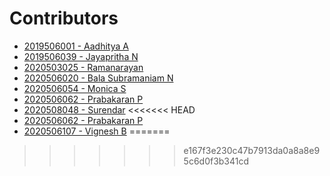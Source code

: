 # **Contributors**

<!-- "- [Regno-Name](Your Github URL)" -->
<!-- Add your name in-between according to your regno ascending order i.e Lower Regno to Higher Regno-->

- [2019506001 - Aadhitya A](https://github.com/alphaX86)
- [2019506039 - Jayapritha N](https://github.com/coding-geek21)
- [2020503025 - Ramanarayan](https://github.com/Ram-Narayan-3414)
- [2020506020 - Bala Subramaniam N](https://github.com/bala418)
- [2020506054 - Monica S](https://github.com/Monica0077)
- [2020506062 - Prabakaran P](https://github.com/Prabakaran2712)
- [2020508048 - Surendar](https://github.com/SurendarSingh)
<<<<<<< HEAD
- [2020506062 - Prabakaran P](https://github.com/Prabakaran2712)
- [2020506107 - Vignesh B](https://github.com/vigneshb27)
=======
>>>>>>> e167f3e230c47b7913da0a8a8e95c6d0f3b341cd
